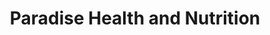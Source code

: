 ---
title: "Paradise Health and Nutrition"
url: /melbourne/paradise-health-and-nutrition/
shop: health food
---